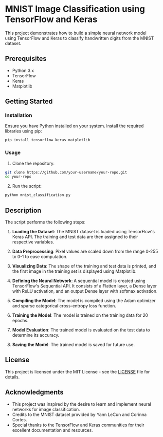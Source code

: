 # MNIST Image Classification using TensorFlow and Keras

This project demonstrates how to build a simple neural network model using TensorFlow and Keras to classify handwritten digits from the MNIST dataset.

## Prerequisites

- Python 3.x
- TensorFlow
- Keras
- Matplotlib

## Getting Started

### Installation

Ensure you have Python installed on your system. Install the required libraries using pip:

```bash
pip install tensorflow keras matplotlib
```

### Usage

1. Clone the repository:

```bash
git clone https://github.com/your-username/your-repo.git
cd your-repo
```

2. Run the script:

```bash
python mnist_classification.py
```

## Description

The script performs the following steps:

1. **Loading the Dataset**: The MNIST dataset is loaded using TensorFlow's Keras API. The training and test data are then assigned to their respective variables.

2. **Data Preprocessing**: Pixel values are scaled down from the range 0-255 to 0-1 to ease computation.

3. **Visualizing Data**: The shape of the training and test data is printed, and the first image in the training set is displayed using Matplotlib.

4. **Defining the Neural Network**: A sequential model is created using TensorFlow's Sequential API. It consists of a Flatten layer, a Dense layer with ReLU activation, and an output Dense layer with softmax activation.

5. **Compiling the Model**: The model is compiled using the Adam optimizer and sparse categorical cross-entropy loss function.

6. **Training the Model**: The model is trained on the training data for 20 epochs.

7. **Model Evaluation**: The trained model is evaluated on the test data to determine its accuracy.

8. **Saving the Model**: The trained model is saved for future use.

## License

This project is licensed under the MIT License - see the [LICENSE](LICENSE) file for details.

## Acknowledgments

- This project was inspired by the desire to learn and implement neural networks for image classification.
- Credits to the MNIST dataset provided by Yann LeCun and Corinna Cortes.
- Special thanks to the TensorFlow and Keras communities for their excellent documentation and resources.

